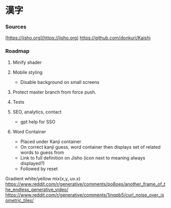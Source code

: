 # 漢字

### Sources

[https://jisho.org](https://jisho.org)
https://github.com/donkuri/Kaishi

### Roadmap

1. Minify shader
2. Mobile styling
    - Disable background on small screens
3. Protect master branch from force push.

1. Tests
2. SEO, analytics, contact
    - gpt help for SSO
3. Word Container
    - Placed under Kanji container
    - On correct kanji guess, word container then displays set of related words to guess from
    - Link to full definition on Jisho (icon next to meaning always displayed?)
    - Followed by reset


Gradient white/yellow mix(x,y, uv.x)
https://www.reddit.com/r/generative/comments/po8oes/another_frame_of_the_endless_generative_video/
https://www.reddit.com/r/generative/comments/1jnqpb5/curl_noise_over_isometric_tiles/